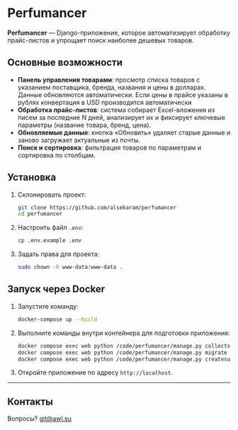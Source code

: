 # Perfumancer

**Perfumancer** — Django-приложение, которое автоматизирует обработку прайс-листов и упрощает поиск наиболее дешевых товаров.

## Основные возможности

- **Панель управления товарами**: просмотр списка товаров с указанием поставщика, бренда, названия и цены в долларах. Данные обновляются автоматически. Если цены в прайсе указаны в рублях конвертация в USD производится автоматически
- **Обработка прайс-листов**: система собирает Excel-вложения из писем за последние N дней, анализирует их и фиксирует ключевые параметры (название товара, бренд, цена).
- **Обновляемые данные**: кнопка «Обновить» удаляет старые данные и заново загружает актуальные из почты.
- **Поиск и сортировка**: фильтрация товаров по параметрам и сортировка по столбцам.

## Установка

1. Склонировать проект:
   ```bash
   git clone https://github.com/alsekaram/perfumancer
   cd perfumancer
   ```
2. Настроить файл `.env`:
   ```bash
   cp .env.example .env
   ```

3. Задать права для проекта:
   ```bash
   sudo chown -R www-data:www-data .
   ```

## Запуск через Docker

1. Запустите команду:
   ```bash
   docker-compose up --build
   ```


2. Выполните команды внутри контейнера для подготовки приложения:
   ```bash
   docker compose exec web python /code/perfumancer/manage.py collectstatic
   docker compose exec web python /code/perfumancer/manage.py migrate
   docker compose exec web python /code/perfumancer/manage.py createsuperuser
   ```
3. Откройте приложение по адресу `http://localhost`.

---

## Контакты

Вопросы? [git@awl.su](mailto:git@awl.su)